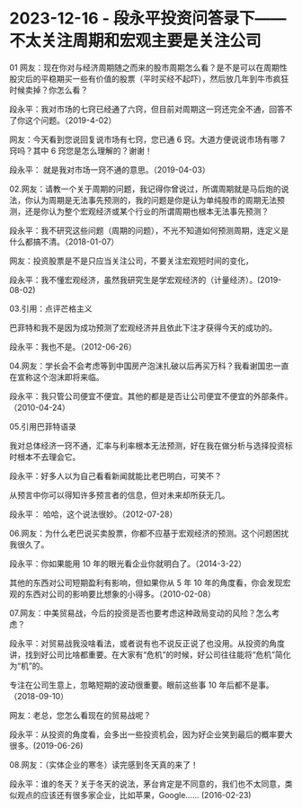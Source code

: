# 2023-12-16 - 段永平投资问答录下——不太关注周期和宏观主要是关注公司

01 网友：现在你对与经济周期随之而来的股市周期怎么看？是不是可以在周期性股灾后的平稳期买一些有价值的股票（平时买经不起吓），然后放几年到牛市疯狂时候卖掉？你怎么看？

段永平：我对市场的七窍已经通了六窍，但目前对周期这一窍还完全不通，回答不了你这个问题。（2019-4-02）

网友：今天看到您说回复说市场有七窍，您已通 6 窍。大道方便说说市场有哪 7窍吗？其中 6 窍您是怎么理解的？谢谢！

段永平： 就是我对市场一窍不通的意思。（2019-04-03）

02.网友：请教一个关于周期的问题，我记得你曾说过，所谓周期就是马后炮的说法，你认为周期是无法事先预测的，我的问题是你是认为单纯股市的周期无法预测，还是你认为整个宏观经济或某个行业的所谓周期也根本无法事先预测？

段永平：我不研究这些问题（周期的问题），不光不知道如何预测周期，连定义是什么都搞不清。（2018-01-07）

网友：投资股票是不是只应当关注公司，不要关注宏观短时间的变化，

段永平：我不懂宏观经济，虽然我研究生是学宏观经济的（计量经济）。(2019-08-02)

03.引用：点评芒格主义

巴菲特和我不是因为成功预测了宏观经济并且依此下注才获得今天的成功的。

段永平：我也不是。（2012-06-26）

04.网友：学长会不会考虑等到中国房产泡沫扎破以后再买万科？我看谢国忠一直在宣称这个泡沫即将来临。

段永平：我只管公司便宜不便宜。其他的都是是否让公司便宜不便宜的外部条件。（2010-04-24）

05.引用巴菲特语录

我对总体经济一窍不通，汇率与利率根本无法预测，好在我在做分析与选择投资标时根本不去理会它。

段永平：好多人以为自己看看新闻就能比老巴明白，可笑不？

从预言中你可以得知许多预言者的信息，但对未来却所获无几。

段永平： 哈哈，这个说法很妙。（2012-07-28）

06.网友：为什么老巴说买卖股票，你都不应基于宏观经济的预测。这个问题困扰我很久了。

段永平：你如果能用 10 年的眼光看企业你就明白了。（2014-3-22）

其他的东西对公司短期盈利有影响，但如果你从 5 年 10 年的角度看，你会发现宏观的东西对公司的影响要比想象的小得多。（2010-02-08）

07.网友：中美贸易战，今后的投资是否也要考虑这种政局变动的风险？怎么考虑？

段永平：对贸易战我没啥看法，或者说有也不说反正说了也没用。从投资的角度讲，找到好公司比啥都重要。在大家有“危机”的时候，好公司往往能将“危机”简化为“机”的。

专注在公司生意上，忽略短期的波动很重要。眼前这些事 10 年后都不是事。（2018-09-10）

网友：老总，您怎么看现在的贸易战呢？

段永平：从投资的角度看，会多出一些投资机会，因为好企业笑到最后的概率要大很多。(2019-06-26)

08.网友：（实体企业的寒冬）读完感到冬天真的来了！

段永平：谁的冬天？关于冬天的说法，茅台肯定是不同意的，我们也不太同意，类似观点的应该还有很多家企业，比如苹果，Google…… (2016-02-23)